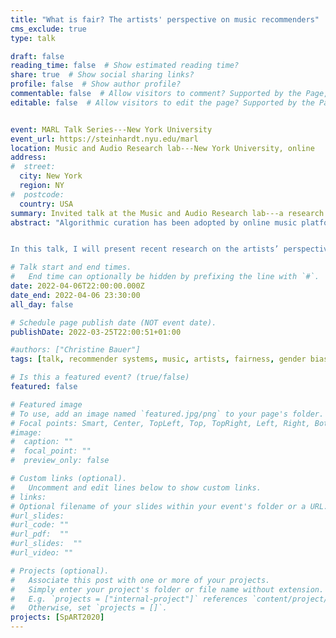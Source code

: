 ```yaml
---
title: "What is fair? The artists' perspective on music recommenders"
cms_exclude: true
type: talk

draft: false
reading_time: false  # Show estimated reading time?
share: true  # Show social sharing links?
profile: false  # Show author profile?
commentable: false  # Allow visitors to comment? Supported by the Page, Post, and Docs content types.
editable: false  # Allow visitors to edit the page? Supported by the Page, Post, and Docs content types.


event: MARL Talk Series---New York University
event_url: https://steinhardt.nyu.edu/marl
location: Music and Audio Research lab---New York University, online
address:
#  street: 
  city: New York
  region: NY
#  postcode:
  country: USA
summary: Invited talk at the Music and Audio Research lab---a research school within New York University.
abstract: "Algorithmic curation has been adopted by online music platforms to assist listeners in navigating the huge catalogs of music recordings. An ideal music recommender system is meant to propose “the right music, to the right user, at the right moment”. But what happens if the music recommender is not *ideal*?


In this talk, I will present recent research on the artists’ perspective on music recommenders. What do artists consider fair? Are algorithms a burden or a solution? In particular, I will zoom in on research on gender bias in music recommenders."

# Talk start and end times.
#   End time can optionally be hidden by prefixing the line with `#`.
date: 2022-04-06T22:00:00.000Z
date_end: 2022-04-06 23:30:00
all_day: false

# Schedule page publish date (NOT event date).
publishDate: 2022-03-25T22:00:51+01:00

#authors: ["Christine Bauer"]
tags: [talk, recommender systems, music, artists, fairness, gender bias]

# Is this a featured event? (true/false)
featured: false

# Featured image
# To use, add an image named `featured.jpg/png` to your page's folder. 
# Focal points: Smart, Center, TopLeft, Top, TopRight, Left, Right, BottomLeft, Bottom, BottomRight.
#image:
#  caption: ""
#  focal_point: ""
#  preview_only: false

# Custom links (optional).
#   Uncomment and edit lines below to show custom links.
# links:
# Optional filename of your slides within your event's folder or a URL.
#url_slides:
#url_code: ""
#url_pdf:  ""
#url_slides:  ""
#url_video: ""

# Projects (optional).
#   Associate this post with one or more of your projects.
#   Simply enter your project's folder or file name without extension.
#   E.g. `projects = ["internal-project"]` references `content/project/deep-learning/index.md`.
#   Otherwise, set `projects = []`.
projects: [SpART2020]
---
```

